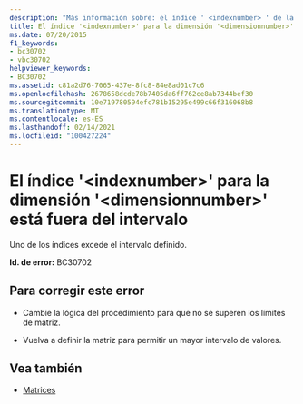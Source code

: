```yaml
---
description: "Más información sobre: el índice ' <indexnumber> ' de la dimensión ' <dimensionnumber> ' está fuera del intervalo"
title: El índice '<indexnumber>' para la dimensión '<dimensionnumber>' está fuera del intervalo
ms.date: 07/20/2015
f1_keywords:
- bc30702
- vbc30702
helpviewer_keywords:
- BC30702
ms.assetid: c81a2d76-7065-437e-8fc8-84e8ad01c7c6
ms.openlocfilehash: 2678658dcde78b7405da6ff762ce8ab7344bef30
ms.sourcegitcommit: 10e719780594efc781b15295e499c66f316068b8
ms.translationtype: MT
ms.contentlocale: es-ES
ms.lasthandoff: 02/14/2021
ms.locfileid: "100427224"
---
```

# <a name="index-indexnumber-for-dimension-dimensionnumber-is-out-of-range"></a>El índice '\<indexnumber>' para la dimensión '\<dimensionnumber>' está fuera del intervalo

Uno de los índices excede el intervalo definido.  
  
 **Id. de error:** BC30702  
  
## <a name="to-correct-this-error"></a>Para corregir este error  
  
- Cambie la lógica del procedimiento para que no se superen los límites de matriz.  
  
- Vuelva a definir la matriz para permitir un mayor intervalo de valores.  
  
## <a name="see-also"></a>Vea también

- [Matrices](../programming-guide/language-features/arrays/index.md)
